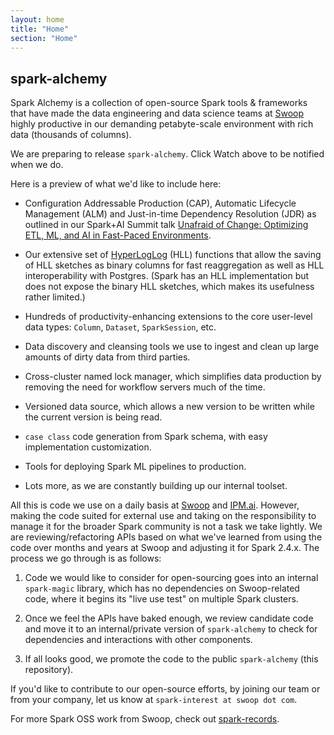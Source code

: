 ```yaml
---
layout: home
title: "Home"
section: "Home"
---
```


## spark-alchemy

Spark Alchemy is a collection of open-source Spark tools & frameworks that have made the data engineering and
data science teams at [Swoop](https://www.swoop.com) highly productive in our demanding petabyte-scale environment
with rich data (thousands of columns).

We are preparing to release `spark-alchemy`. Click Watch above to be notified when we do.

Here is a preview of what we'd like to include here:

- Configuration Addressable Production (CAP), Automatic Lifecycle Management (ALM) and Just-in-time Dependency Resolution
(JDR) as outlined in our Spark+AI Summit talk [Unafraid of Change: Optimizing ETL, ML, and AI in Fast-Paced Environments](https://databricks.com/session/unafraid-of-change-optimizing-etl-ml-ai-in-fast-paced-environments).

- Our extensive set of [HyperLogLog](https://en.wikipedia.org/wiki/HyperLogLog) (HLL) functions that allow the saving of HLL sketches as binary columns for fast
reaggregation as well as HLL interoperability with Postgres. (Spark has an HLL implementation but does not expose the binary HLL sketches,
which makes its usefulness rather limited.)

- Hundreds of productivity-enhancing extensions to the core user-level data types: `Column`, `Dataset`, `SparkSession`, etc.

- Data discovery and cleansing tools we use to ingest and clean up large amounts of dirty data from third parties.

- Cross-cluster named lock manager, which simplifies data production by removing the need for workflow servers much of the time.

- Versioned data source, which allows a new version to be written while the current version is being read.

- `case class` code generation from Spark schema, with easy implementation customization.

- Tools for deploying Spark ML pipelines to production.

- Lots more, as we are constantly building up our internal toolset.

All this is code we use on a daily basis at [Swoop](https://www.swoop.com) and [IPM.ai](https://www.ipm.ai). However, making the code
suited for external use and taking on the responsibility to manage it for the broader Spark community is not a task we take lightly.
We are reviewing/refactoring APIs based on what we've learned from using the code over months and years at Swoop and adjusting it for
Spark 2.4.x. The process we go through is as follows:

1. Code we would like to consider for open-sourcing goes into an internal `spark-magic` library, which has no dependencies on Swoop-related
code, where it begins its "live use test" on multiple Spark clusters.

2. Once we feel the APIs have baked enough, we review candidate code and move it to an internal/private version of `spark-alchemy` to check
for dependencies and interactions with other components.

3. If all looks good, we promote the code to the public `spark-alchemy` (this repository).

If you'd like to contribute to our open-source efforts, by joining our team or from your company, let us know at `spark-interest at swoop dot com`.

For more Spark OSS work from Swoop, check out [spark-records](https://github.com/swoop-inc/spark-records).
